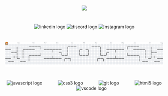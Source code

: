 <br clear="both">

<div align="center">
  <img height="200" src="https://media2.giphy.com/media/v1.Y2lkPTc5MGI3NjExdXBzczcwbnl0a2s3ZThjejFtOGE5bmN4YzMzaDV1cG5yY2Qzem51ZSZlcD12MV9pbnRlcm5hbF9naWZfYnlfaWQmY3Q9Zw/zZg05JXw0PR6Pod1NC/giphy.gif"  />
</div>

###

<br clear="both">

<div display="flex" justify-content="center" gap="40px" align="center">
  <img src="https://raw.githubusercontent.com/maurodesouza/profile-readme-generator/master/src/assets/icons/social/linkedin/default.svg" width="60" height="40" alt="linkedin logo"  />
  <img src="https://raw.githubusercontent.com/maurodesouza/profile-readme-generator/master/src/assets/icons/social/discord/default.svg" width="60" height="40" alt="discord logo"  />
  <img src="https://raw.githubusercontent.com/maurodesouza/profile-readme-generator/master/src/assets/icons/social/instagram/default.svg" width="60" height="40" alt="instagram logo"  />
</div>

###

<br clear="both">

<picture>
  <source media="(prefers-color-scheme: dark)" srcset="https://raw.githubusercontent.com/chrisThab/chrisThab/output/pacman-contribution-graph-dark.svg">
  <source media="(prefers-color-scheme: light)" srcset="https://raw.githubusercontent.com/chrisThab/chrisThab/output/pacman-contribution-graph.svg">
  <img alt="pacman contribution graph" src="https://raw.githubusercontent.com/chrisThab/chrisThab/output/pacman-contribution-graph.svg">
</picture>

###

<br clear="both">

<div align="center" height="48px" display="flex">
  <img src="https://cdn.jsdelivr.net/gh/devicons/devicon/icons/javascript/javascript-original.svg" height="42" width="42" alt="javascript logo"  />
  <img width="42" />
  <img src="https://skillicons.dev/icons?i=css" height="40" width="42" alt="css3 logo"  />
  <img width="42" />
  <img src="https://cdn.jsdelivr.net/gh/devicons/devicon/icons/git/git-original.svg" height="40" width="42" alt="git logo"  />
  <img width="42" />
  <img src="https://cdn.jsdelivr.net/gh/devicons/devicon/icons/html5/html5-original.svg" height="40" width="42" alt="html5 logo"  />
  <img width="42" />
  <img src="https://cdn.jsdelivr.net/gh/devicons/devicon/icons/vscode/vscode-original.svg" height="40" width="42" alt="vscode logo"  />
</div>

###
